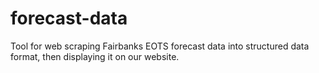 # forecast-data
Tool for web scraping Fairbanks EOTS forecast data into structured data format, then displaying it on our website.
